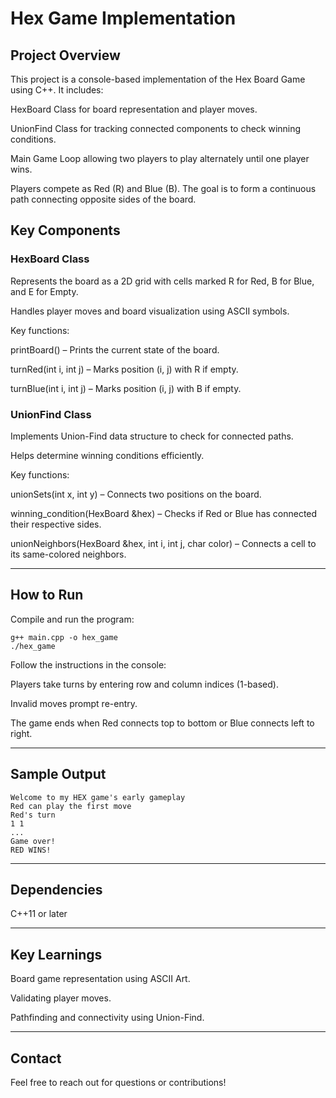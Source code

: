 # Hex Game Implementation


##  Project Overview

This project is a console-based implementation of the Hex Board Game using C++. It includes:

HexBoard Class for board representation and player moves.

UnionFind Class for tracking connected components to check winning conditions.

Main Game Loop allowing two players to play alternately until one player wins.

Players compete as Red (R) and Blue (B). The goal is to form a continuous path connecting opposite sides of the board.

##  Key Components

###   HexBoard Class

Represents the board as a 2D grid with cells marked R for Red, B for Blue, and E for Empty.

Handles player moves and board visualization using ASCII symbols.

Key functions:

printBoard() – Prints the current state of the board.

turnRed(int i, int j) – Marks position (i, j) with R if empty.

turnBlue(int i, int j) – Marks position (i, j) with B if empty.

###   UnionFind Class

Implements Union-Find data structure to check for connected paths.

Helps determine winning conditions efficiently.

Key functions:

unionSets(int x, int y) – Connects two positions on the board.

winning_condition(HexBoard &hex) – Checks if Red or Blue has connected their respective sides.

unionNeighbors(HexBoard &hex, int i, int j, char color) – Connects a cell to its same-colored neighbors.

---

##  How to Run

Compile and run the program:

```
g++ main.cpp -o hex_game
./hex_game
```

Follow the instructions in the console:

Players take turns by entering row and column indices (1-based).

Invalid moves prompt re-entry.

The game ends when Red connects top to bottom or Blue connects left to right.

---

##  Sample Output

```
Welcome to my HEX game's early gameplay
Red can play the first move
Red's turn
1 1
...
Game over!
RED WINS!
```

---

##  Dependencies

C++11 or later

---

##  Key Learnings

Board game representation using ASCII Art.

Validating player moves.

Pathfinding and connectivity using Union-Find.

---

## Contact

Feel free to reach out for questions or contributions!
